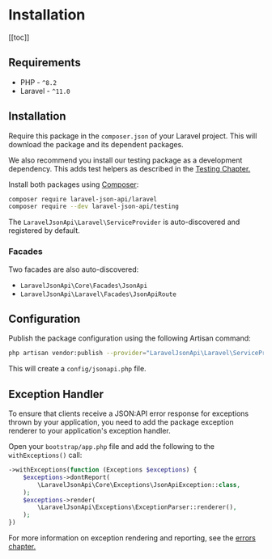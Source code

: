 # Installation

[[toc]]

## Requirements

- PHP - `^8.2`
- Laravel - `^11.0`

## Installation

Require this package in the `composer.json` of your Laravel project.
This will download the package and its dependent packages.

We also recommend you install our testing package as a development
dependency. This adds test helpers as described in the
[Testing Chapter.](../testing/)

Install both packages using [Composer](https://getcomposer.org):

```bash
composer require laravel-json-api/laravel
composer require --dev laravel-json-api/testing
```

The `LaravelJsonApi\Laravel\ServiceProvider` is auto-discovered and registered
by default.

### Facades

Two facades are also auto-discovered:

- `LaravelJsonApi\Core\Facades\JsonApi`
- `LaravelJsonApi\Laravel\Facades\JsonApiRoute`

## Configuration

Publish the package configuration using the following Artisan command:

```bash
php artisan vendor:publish --provider="LaravelJsonApi\Laravel\ServiceProvider"
```

This will create a `config/jsonapi.php` file.

## Exception Handler

To ensure that clients receive a JSON:API error response for exceptions
thrown by your application, you need to add the package exception renderer
to your application's exception handler.

Open your `bootstrap/app.php` file and add the following to the `withExceptions()` call:

```php
->withExceptions(function (Exceptions $exceptions) {
    $exceptions->dontReport(
        \LaravelJsonApi\Core\Exceptions\JsonApiException::class,
    );
    $exceptions->render(
        \LaravelJsonApi\Exceptions\ExceptionParser::renderer(),
    );
})
```

For more information on exception rendering and reporting, see the
[errors chapter.](../responses/errors.md#error-rendering)
